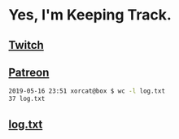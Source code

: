 # Yes, I'm Keeping Track.

## [Twitch](https://twitch.tv/ojreeves)
## [Patreon](https://patreon.com/ojreeves)

```bash
2019-05-16 23:51 xorcat@box $ wc -l log.txt
37 log.txt
```

## [log.txt](/log.txt)
